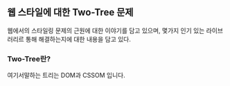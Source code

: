 ## 웹 스타일에 대한 Two-Tree 문제
웹에서의 스타일링 문제의 근원에 대한 이야기를 담고 있으며,
몇가지 인기 있는 라이브러리르 통해 해결하는지에 대한 내용을 담고 있다.

### Two-Tree란?
여기서말하는 트리는 DOM과 CSSOM 입니다.